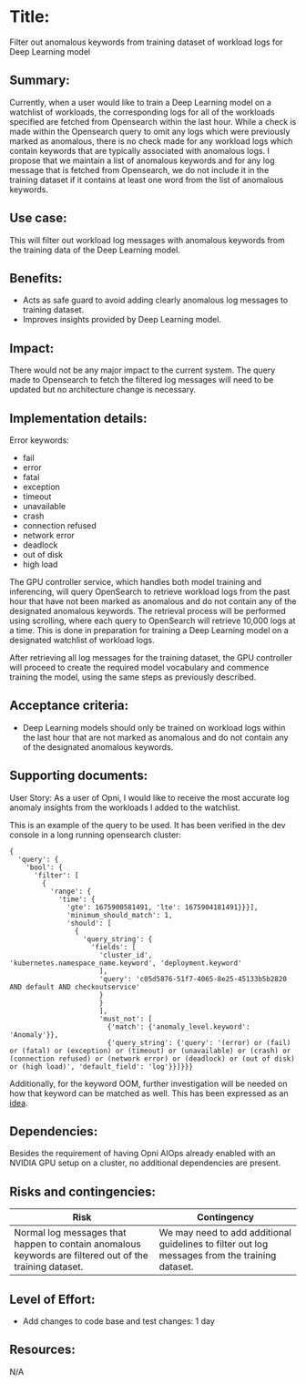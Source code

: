 # Title: 
Filter out anomalous keywords from training dataset of workload logs for Deep Learning model

## Summary: 
Currently, when a user would like to train a Deep Learning model on a watchlist of workloads, the corresponding logs for all of the workloads specified are fetched from Opensearch within the last hour. While a check is made within the Opensearch query to omit any logs which were previously marked as anomalous, there is no check made for any workload logs which contain keywords that are typically associated with anomalous logs. I propose that we maintain a list of anomalous keywords and for any log message that is fetched from Opensearch, we do not include it in the training dataset if it contains at least one word from the list of anomalous keywords.

## Use case: 
This will filter out workload log messages with anomalous keywords from the training data of the Deep Learning model. 

## Benefits: 
* Acts as safe guard to avoid adding clearly anomalous log messages to training dataset.
* Improves insights provided by Deep Learning model.


## Impact: 
There would not be any major impact to the current system. The query made to Opensearch to fetch the filtered log messages will need to be updated but no architecture change is necessary.

## Implementation details: 
Error keywords:
- fail
- error
- fatal
- exception
- timeout
- unavailable
- crash
- connection refused
- network error
- deadlock
- out of disk
- high load

The GPU controller service, which handles both model training and inferencing, will query OpenSearch to retrieve workload logs from the past hour that have not been marked as anomalous and do not contain any of the designated anomalous keywords. The retrieval process will be performed using scrolling, where each query to OpenSearch will retrieve 10,000 logs at a time. This is done in preparation for training a Deep Learning model on a designated watchlist of workload logs.

After retrieving all log messages for the training dataset, the GPU controller will proceed to create the required model vocabulary and commence training the model, using the same steps as previously described.


## Acceptance criteria: 
* Deep Learning models should only be trained on workload logs within the last hour that are not marked as anomalous and do not contain any of the designated anomalous keywords.

## Supporting documents: 
User Story:
As a user of Opni, I would like to receive the most accurate log anomaly insights from the workloads I added to the watchlist.

This is an example of the query to be used. It has been verified in the dev console in a long running opensearch cluster:
```
{
  'query': {
    'bool': {
      'filter': [
        {
          'range': {
            'time': {
              'gte': 1675900581491, 'lte': 1675904181491}}}], 
              'minimum_should_match': 1, 
              'should': [
                {
                  'query_string': {
                    'fields': [
                      'cluster_id', 'kubernetes.namespace_name.keyword', 'deployment.keyword'
                      ], 
                      'query': 'c05d5876-51f7-4065-8e25-45133b5b2820 AND default AND checkoutservice'
                      }
                      }
                      ], 
                      'must_not': [
                        {'match': {'anomaly_level.keyword': 'Anomaly'}}, 
                        {'query_string': {'query': '(error) or (fail) or (fatal) or (exception) or (timeout) or (unavailable) or (crash) or (connection refused) or (network error) or (deadlock) or (out of disk) or (high load)', 'default_field': 'log'}}]}}}
```

Additionally, for the keyword OOM, further investigation will be needed on how that keyword can be matched as well. This has been expressed as an [idea](https://github.com/rancher/opni/discussions/1049).

## Dependencies: 
Besides the requirement of having Opni AIOps already enabled with an NVIDIA GPU setup on a cluster, no additional dependencies are present.

## Risks and contingencies: 
| Risk                                                                                                     | Contingency                                                                                    |
|----------------------------------------------------------------------------------------------------------|------------------------------------------------------------------------------------------------|
| Normal log messages that happen to contain anomalous keywords are filtered out of the training dataset.  | We may need to add additional guidelines to filter out log messages from the training dataset. |

## Level of Effort: 
* Add changes to code base and test changes: 1 day

## Resources: 
N/A
